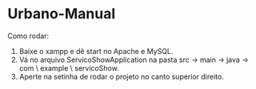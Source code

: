 # Urbano-Manual

Como rodar: 
1. Baixe o xampp e dê start no Apache e MySQL.
2. Vá no arquivo ServicoShowApplication na pasta src -> main -> java -> com \ example \ servicoShow.
3. Aperte na setinha de rodar o projeto no canto superior direito.
